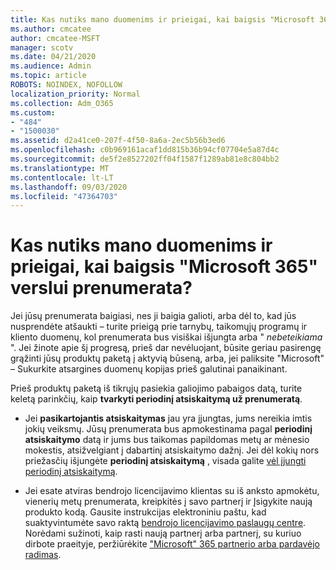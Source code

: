 ```yaml
---
title: Kas nutiks mano duomenims ir prieigai, kai baigsis "Microsoft 365" verslui prenumerata?
ms.author: cmcatee
author: cmcatee-MSFT
manager: scotv
ms.date: 04/21/2020
ms.audience: Admin
ms.topic: article
ROBOTS: NOINDEX, NOFOLLOW
localization_priority: Normal
ms.collection: Adm_O365
ms.custom:
- "484"
- "1500030"
ms.assetid: d2a41ce0-207f-4f50-8a6a-2ec5b56b3ed6
ms.openlocfilehash: c0b969161acaf1dd815b36b94cf07704e5a87d4c
ms.sourcegitcommit: de5f2e8527202ff04f1587f1289ab81e8c804bb2
ms.translationtype: MT
ms.contentlocale: lt-LT
ms.lasthandoff: 09/03/2020
ms.locfileid: "47364703"
---
```

# <a name="what-happens-to-my-data-and-access-when-my-microsoft-365-for-business-subscription-ends"></a>Kas nutiks mano duomenims ir prieigai, kai baigsis "Microsoft 365" verslui prenumerata?

Jei jūsų prenumerata baigiasi, nes ji baigia galioti, arba dėl to, kad jūs nusprendėte atšaukti – turite prieigą prie tarnybų, taikomųjų programų ir kliento duomenų, kol prenumerata bus visiškai išjungta arba "  *nebeteikiama*  ". Jei žinote apie šį progresą, prieš dar nevėluojant, būsite geriau pasirengę grąžinti jūsų produktų paketą į aktyvią būseną, arba, jei paliksite "Microsoft" – Sukurkite atsargines duomenų kopijas prieš galutinai panaikinant.
  
Prieš produktų paketą iš tikrųjų pasiekia galiojimo pabaigos datą, turite keletą parinkčių, kaip **tvarkyti periodinį atsiskaitymą už prenumeratą**.
  
- Jei **pasikartojantis atsiskaitymas** jau yra įjungtas, jums nereikia imtis jokių veiksmų. Jūsų prenumerata bus apmokestinama pagal **periodinį atsiskaitymo** datą ir jums bus taikomas papildomas metų ar mėnesio mokestis, atsižvelgiant į dabartinį atsiskaitymo dažnį. Jei dėl kokių nors priežasčių išjungėte **periodinį atsiskaitymą** , visada galite [vėl įjungti periodinį atsiskaitymą](https://docs.microsoft.com/microsoft-365/commerce/subscriptions/renew-your-subscription#turn-recurring-billing-off-or-on).

- Jei esate atviras bendrojo licencijavimo klientas su iš anksto apmokėtu, vienerių metų prenumerata, kreipkitės į savo partnerį ir Įsigykite naują produkto kodą. Gausite instrukcijas elektroniniu paštu, kad suaktyvintumėte savo raktą [bendrojo licencijavimo paslaugų centre](https://go.microsoft.com/fwlink/p/?LinkID=282016). Norėdami sužinoti, kaip rasti naują partnerį arba partnerį, su kuriuo dirbote praeityje, peržiūrėkite ["Microsoft" 365 partnerio arba pardavėjo radimas](https://docs.microsoft.com/microsoft-365/admin/manage/find-your-partner-or-reseller).